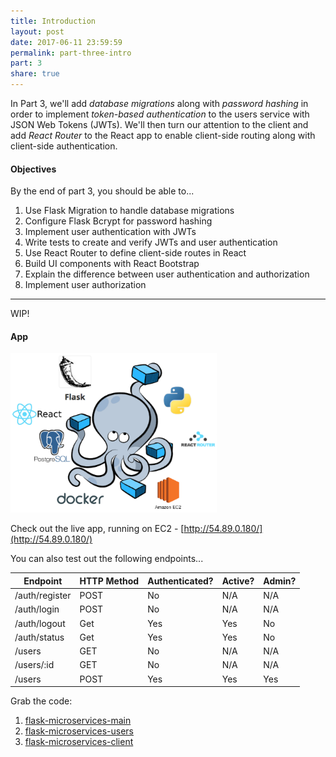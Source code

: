```yaml
---
title: Introduction
layout: post
date: 2017-06-11 23:59:59
permalink: part-three-intro
part: 3
share: true
---
```


In Part 3, we'll add *database migrations* along with *password hashing* in order to implement *token-based authentication* to the users service with JSON Web Tokens (JWTs). We'll then turn our attention to the client and add *React Router* to the React app to enable client-side routing along with client-side authentication.

#### Objectives

By the end of part 3, you should be able to...

1. Use Flask Migration to handle database migrations
1. Configure Flask Bcrypt for password hashing
1. Implement user authentication with JWTs
1. Write tests to create and verify JWTs and user authentication
1. Use React Router to define client-side routes in React
1. Build UI components with React Bootstrap
1. Explain the difference between user authentication and authorization
1. Implement user authorization

---

WIP!

#### App

<div style="text-align:left;">
  <img src="/assets/img/flask-tdd-logo-part3.png" style="max-width: 100%; border:0; box-shadow: none;" alt="flask tdd logo">
</div>

Check out the live app, running on EC2 - [http://54.89.0.180/](http://54.89.0.180/)

You can also test out the following endpoints...

| Endpoint        | HTTP Method | Authenticated?  | Active?   | Admin? |
|-----------------|-------------|-----------------|-----------|--------|
| /auth/register  | POST        | No              | N/A       | N/A    |
| /auth/login     | POST        | No              | N/A       | N/A    |
| /auth/logout    | Get         | Yes             | Yes       | No     |
| /auth/status    | Get         | Yes             | Yes       | No     |
| /users          | GET         | No              | N/A       | N/A    |
| /users/:id      | GET         | No              | N/A       | N/A    |
| /users          | POST        | Yes             | Yes       | Yes    |

Grab the code:

1. [flask-microservices-main](https://github.com/realpython/flask-microservices-main)
1. [flask-microservices-users](https://github.com/realpython/flask-microservices-users)
1. [flask-microservices-client](https://github.com/realpython/flask-microservices-client)
